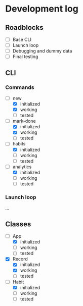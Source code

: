 # Development log

## Roadblocks
- [ ] Base CLI
- [ ] Launch loop
- [ ] Debugging and dummy data
- [ ] Final testing

## CLI
### Commands
- [ ] new
  - [x] initialized
  - [x] working
  - [ ] tested
- [ ] mark-done
  - [x] initialized
  - [x] working
  - [ ] tested
- [ ] habits
  - [x] initialized
  - [ ] working
  - [ ] tested
- [ ] analytics
  - [x] initialized
  - [ ] working
  - [ ] tested

### Launch loop
...

## Classes

- [ ] App
  - [x] initialized
  - [ ] working
  - [ ] tested
- [X] Record
  - [X] initialized
  - [X] working
  - [ ] tested
- [ ] Habit
  - [x] initialized
  - [ ] working
  - [ ] tested